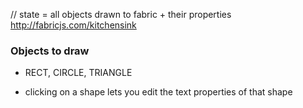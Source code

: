// state = all objects drawn to fabric + their properties
http://fabricjs.com/kitchensink
### Objects to draw
- RECT, CIRCLE, TRIANGLE

- clicking on a shape lets you edit the text properties of that shape
